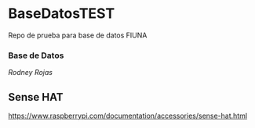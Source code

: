 # BaseDatosTEST
Repo de prueba para base de datos FIUNA

### Base de Datos 
_Rodney Rojas_



## Sense HAT

https://www.raspberrypi.com/documentation/accessories/sense-hat.html

